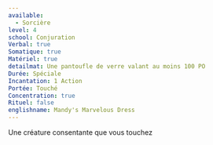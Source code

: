 ```yaml
---
available:
  - Sorcière
level: 4
school: Conjuration
Verbal: true
Somatique: true
Matériel: true
detailmat: Une pantoufle de verre valant au moins 100 PO
Durée: Spéciale
Incantation: 1 Action
Portée: Touché
Concentration: true
Rituel: false
englishname: Mandy's Marvelous Dress
---
```

Une créature consentante que vous touchez 
